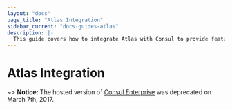 ```yaml
---
layout: "docs"
page_title: "Atlas Integration"
sidebar_current: "docs-guides-atlas"
description: |-
  This guide covers how to integrate Atlas with Consul to provide features like an infrastructure dashboard and automatic cluster joining.
---
```


# Atlas Integration

~> **Notice:** The hosted version of [Consul Enterprise](https://www.hashicorp.com/products/consul) was deprecated on
March 7th, 2017.


